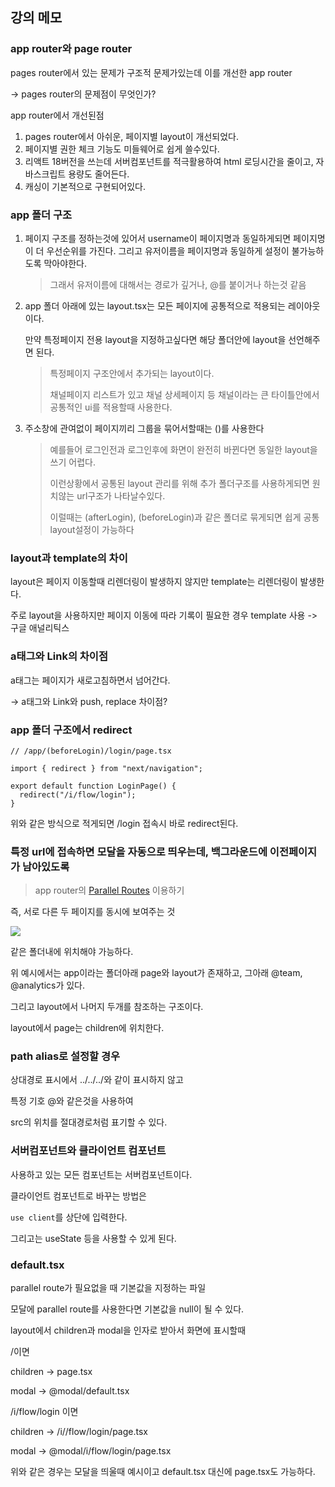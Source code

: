 ## 강의 메모

### app router와 page router

pages router에서 있는 문제가 구조적 문제가있는데 이를 개선한 app router

-> pages router의 문제점이 무엇인가?

app router에서 개선된점

1. pages router에서 아쉬운, 페이지별 layout이 개선되었다.
2. 페이지별 권한 체크 기능도 미들웨어로 쉽게 쓸수있다.
3. 리액트 18버전을 쓰는데 서버컴포넌트를 적극활용하여 html 로딩시간을 줄이고, 자바스크립트 용량도 줄어든다.
4. 캐싱이 기본적으로 구현되어있다.

### app 폴더 구조

1. 페이지 구조를 정하는것에 있어서 username이 페이지명과 동일하게되면 페이지명이 더 우선순위를 가진다.
   그리고 유저이름을 페이지명과 동일하게 설정이 불가능하도록 막아야한다.

   > 그래서 유저이름에 대해서는 경로가 깊거나, @를 붙이거나 하는것 같음

2. app 폴더 아래에 있는 layout.tsx는 모든 페이지에 공통적으로 적용되는 레이아웃이다.

   만약 특정페이지 전용 layout을 지정하고싶다면 해당 폴더안에 layout을 선언해주면 된다.

   > 특정페이지 구조안에서 추가되는 layout이다.
   >
   > 채널페이지 리스트가 있고 채널 상세페이지 등 채널이라는 큰 타이틀안에서 공통적인 ui를 적용할때 사용한다.

3. 주소창에 관여없이 페이지끼리 그룹을 묶어서할때는 ()를 사용한다

   > 예를들어 로그인전과 로그인후에 화면이 완전히 바뀐다면 동일한 layout을 쓰기 어렵다.
   >
   > 이런상황에서 공통된 layout 관리를 위해 추가 폴더구조를 사용하게되면 원치않는 url구조가 나타날수있다.
   >
   > 이럴때는 (afterLogin), (beforeLogin)과 같은 폴더로 묶게되면 쉽게 공통 layout설정이 가능하다

### layout과 template의 차이

layout은 페이지 이동할때 리렌더링이 발생하지 않지만 template는 리렌더링이 발생한다.

주로 layout을 사용하지만 페이지 이동에 따라 기록이 필요한 경우 template 사용 -> 구글 애널리틱스

### a태그와 Link의 차이점

a태그는 페이지가 새로고침하면서 넘어간다.

-> a태그와 Link와 push, replace 차이점?

### app 폴더 구조에서 redirect

```tsx
// /app/(beforeLogin)/login/page.tsx

import { redirect } from "next/navigation";

export default function LoginPage() {
  redirect("/i/flow/login");
}
```

위와 같은 방식으로 적게되면 /login 접속시 바로 redirect된다.

### 특정 url에 접속하면 모달을 자동으로 띄우는데, 백그라운드에 이전페이지가 남아있도록

> app router의 [Parallel Routes](https://nextjs.org/docs/app/building-your-application/routing/parallel-routes) 이용하기

즉, 서로 다른 두 페이지를 동시에 보여주는 것

<img src='./images/parallel-routes.avif'>

같은 폴더내에 위치해야 가능하다.

위 예시에서는 app이라는 폴더아래 page와 layout가 존재하고, 그아래 @team, @analytics가 있다.

그리고 layout에서 나머지 두개를 참조하는 구조이다.

layout에서 page는 children에 위치한다.

### path alias로 설정할 경우

상대경로 표시에서 ../../../와 같이 표시하지 않고

특정 기호 @와 같은것을 사용하여

src의 위치를 절대경로처럼 표기할 수 있다.

### 서버컴포넌트와 클라이언트 컴포넌트

사용하고 있는 모든 컴포넌트는 서버컴포넌트이다.

클라이언트 컴포넌트로 바꾸는 방법은

`use client`를 상단에 입력한다.

그리고는 useState 등을 사용할 수 있게 된다.

### default.tsx

parallel route가 필요없을 때 기본값을 지정하는 파일

모달에 parallel route를 사용한다면 기본값을 null이 될 수 있다.

layout에서 children과 modal을 인자로 받아서 화면에 표시할때

/이면

children -> page.tsx

modal -> @modal/default.tsx

/i/flow/login 이면

children -> /i//flow/login/page.tsx

modal -> @modal/i/flow/login/page.tsx

위와 같은 경우는 모달을 띄울때 예시이고 default.tsx 대신에 page.tsx도 가능하다.
